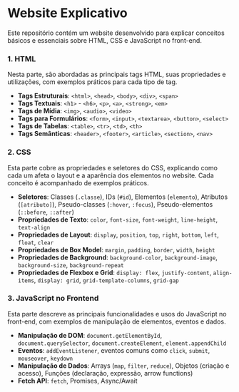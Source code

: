 # Website Explicativo

Este repositório contém um website desenvolvido para explicar conceitos básicos e essenciais sobre HTML, CSS e JavaScript no front-end.

### 1. HTML

Nesta parte, são abordadas as principais tags HTML, suas propriedades e utilizações, com exemplos práticos para cada tipo de tag.

- **Tags Estruturais**: `<html>`, `<head>`, `<body>`, `<div>`, `<span>`
- **Tags Textuais**: `<h1>` - `<h6>`, `<p>`, `<a>`, `<strong>`, `<em>`
- **Tags de Mídia**: `<img>`, `<audio>`, `<video>`
- **Tags para Formulários**: `<form>`, `<input>`, `<textarea>`, `<button>`, `<select>`
- **Tags de Tabelas**: `<table>`, `<tr>`, `<td>`, `<th>`
- **Tags Semânticas**: `<header>`, `<footer>`, `<article>`, `<section>`, `<nav>`

### 2. CSS

Esta parte cobre as propriedades e seletores do CSS, explicando como cada um afeta o layout e a aparência dos elementos no website. Cada conceito é acompanhado de exemplos práticos.

- **Seletores**: Classes (`.classe`), IDs (`#id`), Elementos (`elemento`), Atributos (`[atributo]`), Pseudo-classes (`:hover`, `:focus`), Pseudo-elementos (`::before`, `::after`)
- **Propriedades de Texto**: `color`, `font-size`, `font-weight`, `line-height`, `text-align`
- **Propriedades de Layout**: `display`, `position`, `top`, `right`, `bottom`, `left`, `float`, `clear`
- **Propriedades de Box Model**: `margin`, `padding`, `border`, `width`, `height`
- **Propriedades de Background**: `background-color`, `background-image`, `background-size`, `background-repeat`
- **Propriedades de Flexbox e Grid**: `display: flex`, `justify-content`, `align-items`, `display: grid`, `grid-template-columns`, `grid-gap`

### 3. JavaScript no Frontend

Esta parte descreve as principais funcionalidades e usos do JavaScript no front-end, com exemplos de manipulação de elementos, eventos e dados.

- **Manipulação de DOM**: `document.getElementById`, `document.querySelector`, `document.createElement`, `element.appendChild`
- **Eventos**: `addEventListener`, eventos comuns como `click`, `submit`, `mouseover`, `keydown`
- **Manipulação de Dados**: Arrays (`map`, `filter`, `reduce`), Objetos (criação e acesso), Funções (declaração, expressão, arrow functions)
- **Fetch API**: `fetch`, Promises, Async/Await